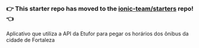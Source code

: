 ### :point_right: This starter repo has moved to the [ionic-team/starters](https://github.com/ionic-team/starters/tree/master/ionic-angular/official/blank) repo! :point_left:

Aplicativo que utiliza a API da Etufor para pegar os horários dos ônibus da cidade de Fortaleza
